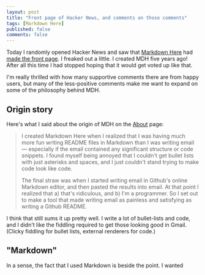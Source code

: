 ```yaml
---
layout: post
title: "Front page of Hacker News, and comments on those comments"
tags: [Markdown Here]
published: false
comments: false
---
```


Today I randomly opened Hacker News and saw that [Markdown Here](https://markdown-here.com/) had [made the front page](https://news.ycombinator.com/item?id=15646425). I freaked out a little. I created MDH five years ago! After all this time I had stopped hoping that it would get voted up like that.

I'm really thrilled with how many supportive comments there are from happy users, but many of the less-positive comments make me want to expand on some of the philosophy behind MDH.

## Origin story

Here's what I said about the origin of MDH on the [About](https://markdown-here.com/about.html) page:

> I created Markdown Here when I realized that I was having much more fun writing README files in Markdown than I was writing email — especially if the email contained any significant structure or code snippets. I found myself being annoyed that I couldn't get bullet lists with just asterisks and spaces, and I just couldn't stand trying to make code look like code.
>
> The final straw was when I started writing email in Github's online Markdown editor, and then pasted the results into email. At that point I realized that a) that's ridiculous, and b) I'm a programmer. So I set out to make a tool that made writing email as painless and satisfying as writing a Github README.

I think that still sums it up pretty well. I write a lot of bullet-lists and code, and I didn't like the fiddling required to get those looking good in Gmail. (Clicky fiddling for bullet lists, external renderers for code.)

## "Markdown"

In a sense, the fact that I used Markdown is beside the point. I wanted